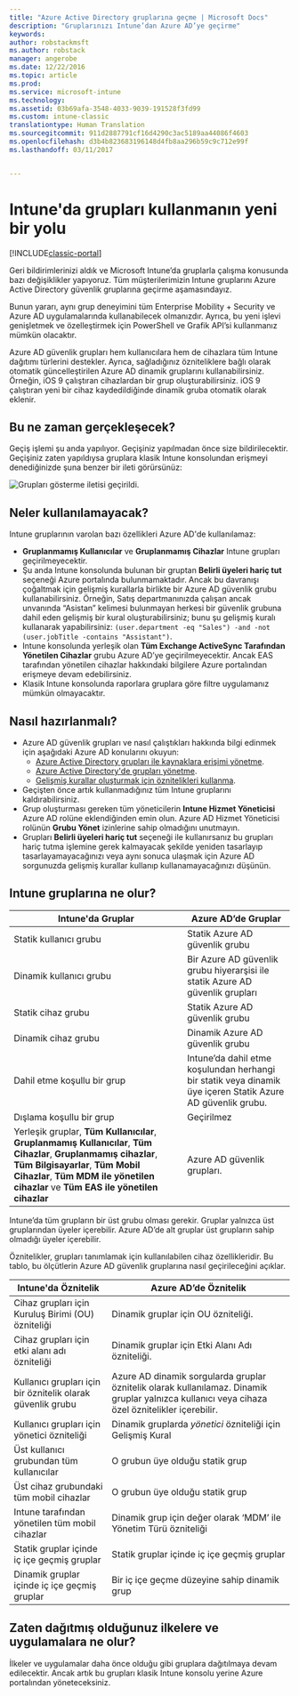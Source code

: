 ```yaml
---
title: "Azure Active Directory gruplarına geçme | Microsoft Docs"
description: "Gruplarınızı Intune’dan Azure AD’ye geçirme"
keywords: 
author: robstackmsft
ms.author: robstack
manager: angerobe
ms.date: 12/22/2016
ms.topic: article
ms.prod: 
ms.service: microsoft-intune
ms.technology: 
ms.assetid: 03b69afa-3548-4033-9039-191528f3fd99
ms.custom: intune-classic
translationtype: Human Translation
ms.sourcegitcommit: 911d2887791cf16d4290c3ac5189aa44086f4603
ms.openlocfilehash: d3b4b823683196148d4fb8aa296b59c9c712e99f
ms.lasthandoff: 03/11/2017


---
```


# <a name="a-new-way-of-using-groups-in-intune"></a>Intune'da grupları kullanmanın yeni bir yolu

[!INCLUDE[classic-portal](../includes/classic-portal.md)]

Geri bildirimlerinizi aldık ve Microsoft Intune’da gruplarla çalışma konusunda bazı değişiklikler yapıyoruz.
Tüm müşterilerimizin Intune gruplarını Azure Active Directory güvenlik gruplarına geçirme aşamasındayız.

Bunun yararı, aynı grup deneyimini tüm Enterprise Mobility + Security ve Azure AD uygulamalarında kullanabilecek olmanızdır. Ayrıca, bu yeni işlevi genişletmek ve özelleştirmek için PowerShell ve Grafik API’si kullanmanız mümkün olacaktır.

Azure AD güvenlik grupları hem kullanıcılara hem de cihazlara tüm Intune dağıtımı türlerini destekler. Ayrıca, sağladığınız özniteliklere bağlı olarak otomatik güncelleştirilen Azure AD dinamik gruplarını kullanabilirsiniz. Örneğin, iOS 9 çalıştıran cihazlardan bir grup oluşturabilirsiniz. iOS 9 çalıştıran yeni bir cihaz kaydedildiğinde dinamik gruba otomatik olarak eklenir.

## <a name="when-is-this-happening"></a>Bu ne zaman gerçekleşecek?

Geçiş işlemi şu anda yapılıyor. Geçişiniz yapılmadan önce size bildirilecektir.
Geçişiniz zaten yapıldıysa gruplara klasik Intune konsolundan erişmeyi denediğinizde şuna benzer bir ileti görürsünüz:

![Grupları gösterme iletisi geçirildi.](http://i.imgur.com/72KRaXj.png)

## <a name="what-wont-be-available"></a>Neler kullanılamayacak?

Intune gruplarının varolan bazı özellikleri Azure AD'de kullanılamaz:

- **Gruplanmamış Kullanıcılar** ve **Gruplanmamış Cihazlar** Intune grupları geçirilmeyecektir.
- Şu anda Intune konsolunda bulunan bir gruptan **Belirli üyeleri hariç tut** seçeneği Azure portalında bulunmamaktadır. Ancak bu davranışı çoğaltmak için gelişmiş kurallarla birlikte bir Azure AD güvenlik grubu kullanabilirsiniz. Örneğin, Satış departmanınızda çalışan ancak unvanında “Asistan” kelimesi bulunmayan herkesi bir güvenlik grubuna dahil eden gelişmiş bir kural oluşturabilirsiniz; bunu şu gelişmiş kuralı kullanarak yapabilirsiniz: `(user.department -eq "Sales") -and -not (user.jobTitle -contains "Assistant")`.
- Intune konsolunda yerleşik olan **Tüm Exchange ActiveSync Tarafından Yönetilen Cihazlar** grubu Azure AD’ye geçirilmeyecektir. Ancak EAS tarafından yönetilen cihazlar hakkındaki bilgilere Azure portalından erişmeye devam edebilirsiniz.
- Klasik Intune konsolunda raporlara gruplara göre filtre uygulamanız mümkün olmayacaktır.
<!--- - Custom group targeting of notification rules will not be available. ROB I took this out as I couldn't replicate the behavior. --->

## <a name="how-to-get-ready"></a>Nasıl hazırlanmalı?

- Azure AD güvenlik grupları ve nasıl çalıştıkları hakkında bilgi edinmek için aşağıdaki Azure AD konularını okuyun:
    -  [Azure Active Directory grupları ile kaynaklara erişimi yönetme](https://azure.microsoft.com/en-us/documentation/articles/active-directory-manage-groups/).
    -  [Azure Active Directory'de grupları yönetme](https://azure.microsoft.com/en-us/documentation/articles/active-directory-accessmanagement-manage-groups/).
    -  [Gelişmiş kurallar oluşturmak için öznitelikleri kullanma](https://azure.microsoft.com/en-us/documentation/articles/active-directory-accessmanagement-groups-with-advanced-rules/).
- Geçişten önce artık kullanmadığınız tüm Intune gruplarını kaldırabilirsiniz.
-  Grup oluşturması gereken tüm yöneticilerin **Intune Hizmet Yöneticisi** Azure AD rolüne eklendiğinden emin olun. Azure AD Hizmet Yöneticisi rolünün **Grubu Yönet** izinlerine sahip olmadığını unutmayın.
-  Grupları **Belirli üyeleri hariç tut** seçeneği ile kullanırsanız bu grupları hariç tutma işlemine gerek kalmayacak şekilde yeniden tasarlayıp tasarlayamayacağınızı veya aynı sonuca ulaşmak için Azure AD sorgunuzda gelişmiş kurallar kullanıp kullanamayacağınızı düşünün.


## <a name="what-happens-to-intune-groups"></a>Intune gruplarına ne olur?

| Intune'da Gruplar|Azure AD’de Gruplar|
|-----------------------------------------------------------------------|-------------------------------------------------------------|
|Statik kullanıcı grubu|Statik Azure AD güvenlik grubu|
|Dinamik kullanıcı grubu|Bir Azure AD güvenlik grubu hiyerarşisi ile statik Azure AD güvenlik grupları|
|Statik cihaz grubu|Statik Azure AD güvenlik grubu|
|Dinamik cihaz grubu|Dinamik Azure AD güvenlik grubu|
|Dahil etme koşullu bir grup|Intune’da dahil etme koşulundan herhangi bir statik veya dinamik üye içeren Statik Azure AD güvenlik grubu.|
|Dışlama koşullu bir grup|Geçirilmez|
|Yerleşik gruplar, **Tüm Kullanıcılar**, **Gruplanmamış Kullanıcılar**, **Tüm Cihazlar**, **Gruplanmamış cihazlar**, **Tüm Bilgisayarlar**, **Tüm Mobil Cihazlar**, **Tüm MDM ile yönetilen cihazlar** ve **Tüm EAS ile yönetilen cihazlar**|Azure AD güvenlik grupları.|

Intune’da tüm grupların bir üst grubu olması gerekir. Gruplar yalnızca üst gruplarından üyeler içerebilir. Azure AD’de alt gruplar üst grupların sahip olmadığı üyeler içerebilir.

Öznitelikler, grupları tanımlamak için kullanılabilen cihaz özellikleridir. Bu tablo, bu ölçütlerin Azure AD güvenlik gruplarına nasıl geçirileceğini açıklar.

| Intune'da Öznitelik|Azure AD’de Öznitelik|
|-----------------------------------------------------------------------|-------------------------------------------------------------|
|Cihaz grupları için Kuruluş Birimi (OU) özniteliği|Dinamik gruplar için OU özniteliği.|
|Cihaz grupları için etki alanı adı özniteliği|Dinamik gruplar için Etki Alanı Adı özniteliği.|
|Kullanıcı grupları için bir öznitelik olarak güvenlik grubu|Azure AD dinamik sorgularda gruplar öznitelik olarak kullanılamaz. Dinamik gruplar yalnızca kullanıcı veya cihaza özel öznitelikler içerebilir.|
|Kullanıcı grupları için yönetici özniteliği|Dinamik gruplarda *yönetici* özniteliği için Gelişmiş Kural|
|Üst kullanıcı grubundan tüm kullanıcılar|O grubun üye olduğu statik grup|
|Üst cihaz grubundaki tüm mobil cihazlar|O grubun üye olduğu statik grup|
|Intune tarafından yönetilen tüm mobil cihazlar|Dinamik grup için değer olarak ‘MDM’ ile Yönetim Türü özniteliği|
|Statik gruplar içinde iç içe geçmiş gruplar |Statik gruplar içinde iç içe geçmiş gruplar|
|Dinamik gruplar içinde iç içe geçmiş gruplar|Bir iç içe geçme düzeyine sahip dinamik grup|

## <a name="what-happens-to-policies-and-apps-youve-already-deployed"></a>Zaten dağıtmış olduğunuz ilkelere ve uygulamalara ne olur?

İlkeler ve uygulamalar daha önce olduğu gibi gruplara dağıtılmaya devam edilecektir. Ancak artık bu grupları klasik Intune konsolu yerine Azure portalından yöneteceksiniz.
 

